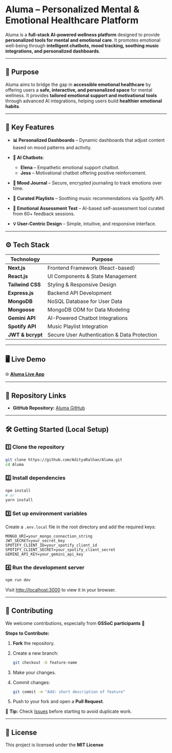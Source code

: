 

# **Aluma – Personalized Mental & Emotional Healthcare Platform**

Aluma is a **full-stack AI-powered wellness platform** designed to provide **personalized tools for mental and emotional care**.
It promotes emotional well-being through **intelligent chatbots, mood tracking, soothing music integrations, and personalized dashboards**.

---

## 🌟 **Purpose**

Aluma aims to bridge the gap in **accessible emotional healthcare** by offering users a **safe, interactive, and personalized space** for mental wellness.
It provides **tailored emotional support and motivational tools** through advanced AI integrations, helping users build **healthier emotional habits**.

---

## 🚀 **Key Features**

* **📊 Personalized Dashboards** – Dynamic dashboards that adjust content based on mood patterns and activity.
* **🤖 AI Chatbots**:

  * **Elena** – Empathetic emotional support chatbot.
  * **Jess** – Motivational chatbot offering positive reinforcement.
* **📝 Mood Journal** – Secure, encrypted journaling to track emotions over time.
* **🎵 Curated Playlists** – Soothing music recommendations via Spotify API.
* **🧠 Emotional Assessment Test** – AI-based self-assessment tool curated from 60+ feedback sessions.
* **💡 User-Centric Design** – Simple, intuitive, and responsive interface.

---

## ⚙️ **Tech Stack**

| Technology       | Purpose                                      |
| ---------------- | -------------------------------------------- |
| **Next.js**      | Frontend Framework (React-based)             |
| **React.js**     | UI Components & State Management             |
| **Tailwind CSS** | Styling & Responsive Design                  |
| **Express.js**   | Backend API Development                      |
| **MongoDB**      | NoSQL Database for User Data                 |
| **Mongoose**     | MongoDB ODM for Data Modeling                |
| **Gemini API**   | AI-Powered Chatbot Integrations              |
| **Spotify API**  | Music Playlist Integration                   |
| **JWT & bcrypt** | Secure User Authentication & Data Protection |

---

## 🖥️ **Live Demo**

🌐 **[Aluma Live App](https://aluma-amber.vercel.app)**

---

## 📂 **Repository Links**

* **GitHub Repository:** [Aluma GitHub](https://github.com/AdityaRalhan/Aluma)

---

## 🛠 **Getting Started (Local Setup)**

### 1️⃣ Clone the repository

```bash
git clone https://github.com/AdityaRalhan/Aluma.git
cd Aluma
```

### 2️⃣ Install dependencies

```bash
npm install
# or
yarn install
```

### 3️⃣ Set up environment variables

Create a `.env.local` file in the root directory and add the required keys:

```
MONGO_URI=your_mongo_connection_string
JWT_SECRET=your_secret_key
SPOTIFY_CLIENT_ID=your_spotify_client_id
SPOTIFY_CLIENT_SECRET=your_spotify_client_secret
GEMINI_API_KEY=your_gemini_api_key
```

### 4️⃣ Run the development server

```bash
npm run dev
```

Visit [http://localhost:3000](http://localhost:3000) to view it in your browser.

---

## 🤝 **Contributing**

We welcome contributions, especially from **GSSoC participants** 💛

**Steps to Contribute:**

1. **Fork** the repository.
2. Create a new branch:

   ```bash
   git checkout -b feature-name
   ```
3. Make your changes.
4. Commit changes:

   ```bash
   git commit -m "Add: short description of feature"
   ```
5. Push to your fork and open a **Pull Request**.

📌 **Tip:** Check [Issues](https://github.com/AdityaRalhan/Aluma/issues) before starting to avoid duplicate work.

---

## 📜 **License**

This project is licensed under the **MIT License** 

